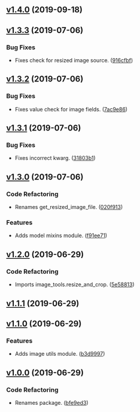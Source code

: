 <a name="v1.4.0"></a>
## [v1.4.0](https://github.com/alexseitsinger/django-dynamic-image/compare/v1.3.3...v1.4.0) (2019-09-18)


<a name="v1.3.3"></a>
## [v1.3.3](https://github.com/alexseitsinger/django-dynamic-image/compare/v1.3.2...v1.3.3) (2019-07-06)

### Bug Fixes
- Fixes check for resized image source. ([916cfbf](https://github.com/alexseitsinger/django-dynamic-image/commit/916cfbfa3534e41295ef25e02a5ea73d54132c3c))


<a name="v1.3.2"></a>
## [v1.3.2](https://github.com/alexseitsinger/django-dynamic-image/compare/v1.3.1...v1.3.2) (2019-07-06)

### Bug Fixes
- Fixes value check for image fields. ([7ac9e86](https://github.com/alexseitsinger/django-dynamic-image/commit/7ac9e86f0fab7680b7e9e0780e5649f9af7070cf))


<a name="v1.3.1"></a>
## [v1.3.1](https://github.com/alexseitsinger/django-dynamic-image/compare/v1.3.0...v1.3.1) (2019-07-06)

### Bug Fixes
- Fixes incorrect kwarg. ([31803b1](https://github.com/alexseitsinger/django-dynamic-image/commit/31803b1e573915635c25d2ab24d3cd8b4caac6ce))


<a name="v1.3.0"></a>
## [v1.3.0](https://github.com/alexseitsinger/django-dynamic-image/compare/v1.2.0...v1.3.0) (2019-07-06)

### Code Refactoring
- Renames get_resized_image_file. ([020f913](https://github.com/alexseitsinger/django-dynamic-image/commit/020f913a39813db3cb9b6f49bac1a817cc9792d4))

### Features
- Adds model mixins module. ([f91ee71](https://github.com/alexseitsinger/django-dynamic-image/commit/f91ee717b5294d5e7158fb4d9d2896de0f3fd53c))


<a name="v1.2.0"></a>
## [v1.2.0](https://github.com/alexseitsinger/django-dynamic-image/compare/v1.1.1...v1.2.0) (2019-06-29)

### Code Refactoring
- Imports image_tools.resize_and_crop. ([5e58813](https://github.com/alexseitsinger/django-dynamic-image/commit/5e588138af674efb2e0e05fbc399788f2d76b23c))


<a name="v1.1.1"></a>
## [v1.1.1](https://github.com/alexseitsinger/django-dynamic-image/compare/v1.1.0...v1.1.1) (2019-06-29)


<a name="v1.1.0"></a>
## [v1.1.0](https://github.com/alexseitsinger/django-dynamic-image/compare/v1.0.0...v1.1.0) (2019-06-29)

### Features
- Adds image utils module. ([b3d9997](https://github.com/alexseitsinger/django-dynamic-image/commit/b3d9997bd3135c43590178d3077dd9dcb1789d15))


<a name="v1.0.0"></a>
## [v1.0.0](https://github.com/alexseitsinger/django-dynamic-image/compare/1bd62577131d7b2910bf4d7994dc9b3c518c5ad1...v1.0.0) (2019-06-29)

### Code Refactoring
- Renames package. ([bfe9ed3](https://github.com/alexseitsinger/django-dynamic-image/commit/bfe9ed3b8438d01ebfddb07a61d8c994e0edc379))


